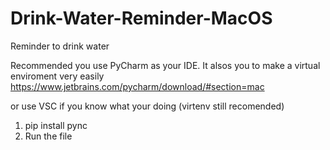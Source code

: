# Drink-Water-Reminder-MacOS
Reminder to drink water 


Recommended you use PyCharm as your IDE. It alsos you to make a virtual enviroment very easily
https://www.jetbrains.com/pycharm/download/#section=mac

or use VSC if you know what your doing (virtenv still recomended)


1. pip install pync
2. Run the file






